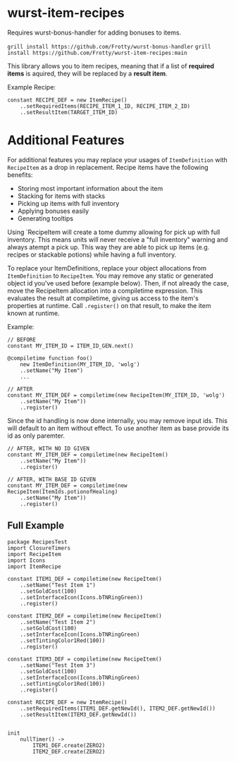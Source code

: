 # wurst-item-recipes

Requires wurst-bonus-handler for adding bonuses to items.

`grill install https://github.com/Frotty/wurst-bonus-handler`
`grill install https://github.com/Frotty/wurst-item-recipes:main`
 
This library allows you to item recipes, meaning that if a list of **required items** is aquired, they will be replaced by a **result item**.

Example Recipe:

```wurst
constant RECIPE_DEF = new ItemRecipe()
    ..setRequiredItems(RECIPE_ITEM_1_ID, RECIPE_ITEM_2_ID)
    ..setResultItem(TARGET_ITEM_ID)
```

# Additional Features

For additional features you may replace your usages of `ItemDefinition` with `RecipeItem` as a drop in replacement.
Recipe items have the following benefits:
- Storing most important information about the item
- Stacking for items with stacks
- Picking up items with full inventory
- Applying bonuses easily
- Generating tooltips 


Using `RecipeItem will create a tome dummy allowing for pick up with full inventory.
This means units will never receive a "full inventory" warning and always atempt a pick up.
This way they are able to pick up items (e.g. recipes or stackable potions) while having a full inventory.

To replace your ItemDefinitions, replace your object allocations from `ItemDefinition` to `RecipeItem`. You may remove any static or generated object id you've used before (example below). Then, if not already the case, move the RecipeItem allocation into a compiletime expression. This evaluates the result at compiletime, giving us access to the item's properties at runtime. Call `.register()` on that result, to make the item known at runtime.

Example:

```wurst
// BEFORE
constant MY_ITEM_ID = ITEM_ID_GEN.next()

@compiletime function foo()
    new ItemDefinition(MY_ITEM_ID, 'wolg')
    ..setName("My Item")
    ...
```

```wurst
// AFTER
constant MY_ITEM_DEF = compiletime(new RecipeItem(MY_ITEM_ID, 'wolg')
    ..setName("My Item"))
    ..register()
```

Since the id handling is now done internally, you may remove input ids.
This will default to an item without effect. To use another item as base provide its id as only paremter.

```wurst
// AFTER, WITH NO ID GIVEN
constant MY_ITEM_DEF = compiletime(new RecipeItem()
    ..setName("My Item"))
    ..register()

// AFTER, WITH BASE ID GIVEN
constant MY_ITEM_DEF = compiletime(new RecipeItem(ItemIds.potionofHealing)
    ..setName("My Item"))
    ..register()
```


## Full Example

```wurst
package RecipesTest
import ClosureTimers
import RecipeItem
import Icons
import ItemRecipe

constant ITEM1_DEF = compiletime(new RecipeItem()
    ..setName("Test Item 1")
    ..setGoldCost(100)
    ..setInterfaceIcon(Icons.bTNRingGreen))
    ..register()

constant ITEM2_DEF = compiletime(new RecipeItem()
    ..setName("Test Item 2")
    ..setGoldCost(100)
    ..setInterfaceIcon(Icons.bTNRingGreen)
    ..setTintingColor1Red(100))
    ..register()

constant ITEM3_DEF = compiletime(new RecipeItem()
    ..setName("Test Item 3")
    ..setGoldCost(100)
    ..setInterfaceIcon(Icons.bTNRingGreen)
    ..setTintingColor1Red(100))
    ..register()

constant RECIPE_DEF = new ItemRecipe()
    ..setRequiredItems(ITEM1_DEF.getNewId(), ITEM2_DEF.getNewId())
    ..setResultItem(ITEM3_DEF.getNewId())


init
    nullTimer() -> 
        ITEM1_DEF.create(ZERO2)
        ITEM2_DEF.create(ZERO2)
```

